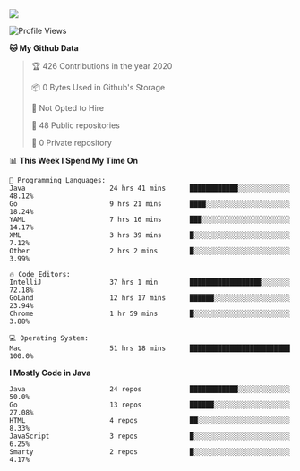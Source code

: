 
<a href="https://github.com/helloworlde">
  <img align="" src="https://github-readme-stats.vercel.app/api?username=helloworlde&show_icons=true&count_private=true" />
</a>

<!--START_SECTION:waka-->
![Profile Views](http://img.shields.io/badge/Profile%20Views-49-blue)

**🐱 My Github Data** 

> 🏆 426 Contributions in the year 2020
 > 
> 📦 0 Bytes Used in Github's Storage 
 > 
> 🚫 Not Opted to Hire
 > 
> 📜 48 Public repositories
 > 
> 🔑 0 Private repository 
 > 
📊 **This Week I Spend My Time On** 

```text
💬 Programming Languages: 
Java                     24 hrs 41 mins      ████████████░░░░░░░░░░░░░   48.12% 
Go                       9 hrs 21 mins       ████░░░░░░░░░░░░░░░░░░░░░   18.24% 
YAML                     7 hrs 16 mins       ███░░░░░░░░░░░░░░░░░░░░░░   14.17% 
XML                      3 hrs 39 mins       █░░░░░░░░░░░░░░░░░░░░░░░░   7.12% 
Other                    2 hrs 2 mins        █░░░░░░░░░░░░░░░░░░░░░░░░   3.99%

🔥 Code Editors: 
IntelliJ                 37 hrs 1 min        ██████████████████░░░░░░░   72.18% 
GoLand                   12 hrs 17 mins      ██████░░░░░░░░░░░░░░░░░░░   23.94% 
Chrome                   1 hr 59 mins        █░░░░░░░░░░░░░░░░░░░░░░░░   3.88%

💻 Operating System: 
Mac                      51 hrs 18 mins      █████████████████████████   100.0%

```

**I Mostly Code in Java** 

```text
Java                     24 repos            ████████████░░░░░░░░░░░░░   50.0% 
Go                       13 repos            ██████░░░░░░░░░░░░░░░░░░░   27.08% 
HTML                     4 repos             ██░░░░░░░░░░░░░░░░░░░░░░░   8.33% 
JavaScript               3 repos             █░░░░░░░░░░░░░░░░░░░░░░░░   6.25% 
Smarty                   2 repos             █░░░░░░░░░░░░░░░░░░░░░░░░   4.17%

```



<!--END_SECTION:waka-->
